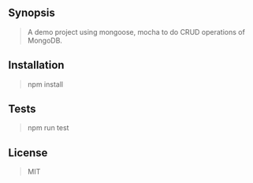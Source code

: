## Synopsis

> A demo project using mongoose, mocha to do CRUD operations of MongoDB.

## Installation

 > npm install 

## Tests

 > npm run test

## License

> MIT
